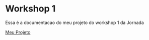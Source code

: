 # Workshop 1

Essa é a documentacao do meu projeto do workshop 1 da Jornada

[Meu Projeto](https://samuelnatividade.github.io/workshop1/)